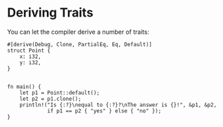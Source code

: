 # Deriving Traits

You can let the compiler derive a number of traits:

```rust,editable
#[derive(Debug, Clone, PartialEq, Eq, Default)]
struct Point {
    x: i32,
    y: i32,
}


fn main() {
    let p1 = Point::default();
    let p2 = p1.clone();
    println!("Is {:?}\nequal to {:?}?\nThe answer is {}!", &p1, &p2,
             if p1 == p2 { "yes" } else { "no" });
}
```
